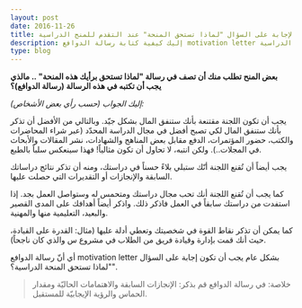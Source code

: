 ```yaml
---
layout: post
date: 2016-11-26
title: كيفية الإجابة على السؤال "لماذا تستحق المنحة" عند التقدم للمنح الدراسية
description: إليك كيفية كتابة رسالة الدوافع motivation letter والتي تطلبها المنح الدراسية
type: blog
---
```


**بعض المنح تطلب منك أن تصف في رسالة "لماذا تستحق برأيك هذه المنحة" .. مالذي يجب أن تكتبه في هذه الرسالة (رسالة الدوافع)؟**

*إليك الجواب (حسب رأي بعض الأشخاص):*

يجب أن تكون اللجنة مقتنعة بأنك ستنفق المال بشكل جيّد. وبالتالي من الأفضل أن تذكر بأنك ستنفق المال لكي تصبح أفضل في مجال الدراسة المحدّد (عبر شراء المحاضرات والكتب، حضور المؤتمرات، الدفع مقابل بعض المناهج والشهادات، نشر المقالات والأبحاث في المجلات..). ولكن انتبه، لا تحاول أن تكون مثالياً! فهذا سينعكس سلباً بالطبع.

يجب أيضاً أن تُقنع اللجنة أنّك ستبلي بلاءً حسناً في دراستك، ومنه أن تذكر نتائج دراساتك السابقة والإنجازات أو التقديرات التي حصلت عليها.

كما يجب أن تُقنع اللجنة أنك تحب مجال دراستك ومتحمس له وستواصل العمل بجد. إذا استفدت من دراستك سابقاً في العمل فاذكر ذلك. واذكر أيضاً أهدافك على المدى القصير والبعيد، التعليمية منها والمهنية.

كما يمكن أن تذكر نقاط القوة في شخصيتك وتعطي أدلة عليها (مثال: القدرة على القيادة، حيث أنك قمت بإدارة وقيادة فريق من الطلاب في مشروع س والذي كان ناجحاً).

أي أنّ رسالة الدوافع motivation letter بشكل عام يجب أن تكون إجابة على السؤال "لماذا تستحق المنحة الدراسية؟".

> خلاصة: في رسالة الدوافع قم بذكر: الإنجازات السابقة والاهتمامات الحاليّة ومقدار الحماس والرؤية الإيجابيّة للمستقبل.


